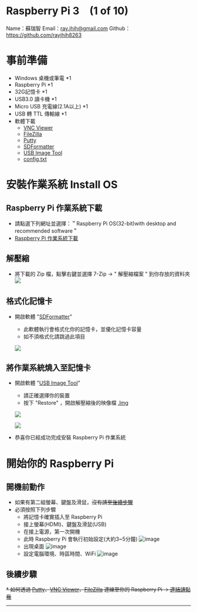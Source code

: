 # Raspberry Pi 3　(1 of 10)

Name：蘇瑞智
Email：ray.jhih@gmail.com
Github：https://github.com/rayjhih8263

# 事前準備
* Windows 桌機或筆電 *1
* Raspberry Pi *1
* 32G記憶卡 *1
* USB3.0 讀卡機 *1
* Micro USB 充電線(2.1A以上) *1
* USB 轉 TTL 傳輸線 *1
* 軟體下載
    * [VNC Viewer](https://drive.google.com/file/d/1rU1xRfIn4moUqKRFZgqP152FX4JayJHV/view)
    * [FileZilla](https://drive.google.com/open?id=1DJz-zX7-hPU4oD4zpVTJwMTy6QLOWbzY)
    * [Putty](https://drive.google.com/open?id=1LwHaYXapAiyIK0Z-rx-jT7pTrelrqQC7)
    * [SDFormatter](https://drive.google.com/open?id=1N2YK5rlUGsCZ_OYX2FacnyMmpOzDDxiB)
    * [USB Image Tool](https://drive.google.com/open?id=1ghSORe3sPFR7Wq4dvbIrQoOm9-b_UTEm)
    * [config.txt](https://drive.google.com/open?id=1DikrX75KS49htssK3YdXIwv4_RsMP9vM0)

# 安裝作業系統 Install OS

## Raspberry Pi 作業系統下載

* 請點選下列網址並選擇：＂Raspberry Pi OS(32-bit)with desktop and recommended software＂
* [Raspberry Pi 作業系統下載](https://www.raspberrypi.org/downloads/raspbian/)

## 解壓縮

* 將下載的 Zip 檔，點擊右鍵並選擇 7-Zip → " 解壓縮檔案 " 到你存放的資料夾
![](https://i.imgur.com/Xs6z3vb.png)

## 格式化記憶卡

* 開啟軟體 "[SDFormatter](#事前準備)"
    * 此軟體執行會格式化你的記憶卡，並優化記憶卡容量
    * 如不須格式化請跳過此項目
  
  ![](https://i.imgur.com/0aOIjdp.png)

## 將作業系統燒入至記憶卡

* 開啟軟體 "[USB Image Tool](#事前準備)"
    * 請正確選擇你的裝置
    * 按下 "Restore" ，開啟解壓縮後的映像檔 [.Img](#Raspberry-Pi-作業系統下載)
  
  ![](https://i.imgur.com/fHNc0iM.png)
  
  ![](https://i.imgur.com/OY4cNYn.png)
* 恭喜你已經成功完成安裝 Raspberry Pi 作業系統

# 開始你的 Raspberry Pi 

## 開機前動作

* 如果有第二組螢幕、鍵盤及滑鼠，~~沒有請至[後續步驟](#後續步驟)~~
* 必須按照下列步驟
    * 將記憶卡確實插入至 Raspberry Pi
    * 接上螢幕(HDMI)、鍵盤及滑鼠(USB)
    * 在接上電源，第一次開機
    * 此時 Raspberry Pi 會執行初始設定(大約3~5分鐘)
    ![image](https:// "title")
    * 出現桌面
    ![image](https:// "title")
    * 設定電腦環境、時區時間、WiFi
    ![image](https:// "title")

## 後續步驟

~~* 如何透過 [Putty](#事前準備)、[VNC Viewer](#事前準備)、[FileZilla](#事前準備) 連線至你的 Raspberry Pi → [連結請點我](https://hackmd.io/9rc7ZuffQYSsss8pbCtlqg?both#%E9%80%8F%E9%81%8E-Putty%E3%80%81VNC-Viewer%E3%80%81FileZilla-%E9%80%A3%E7%B7%9A%E8%87%B3%E4%BD%A0%E7%9A%84-Raspberry-Pi)~~
















---

